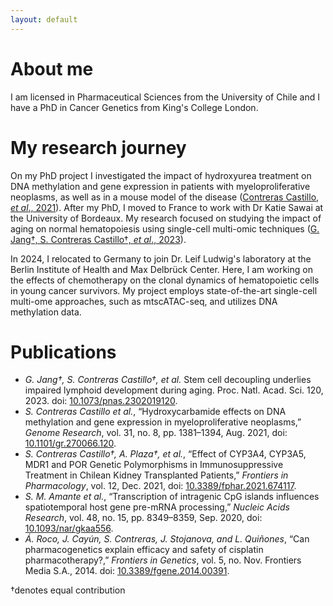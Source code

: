 ```yaml
---
layout: default
---
```

# About me

I am licensed in Pharmaceutical Sciences from the University of Chile and I have a PhD in Cancer Genetics from King's College London. 

# My research journey
On my PhD project I investigated the impact of hydroxyurea treatment on DNA methylation and gene expression in patients with myeloproliferative neoplasms, as well as in a mouse model of the disease ([Contreras Castillo, *et al*., 2021](https://genome.cshlp.org/content/early/2021/07/23/gr.270066.120)). After my PhD, I moved to France to work with Dr Katie Sawai at the University of Bordeaux. My research focused on studying the impact of aging on normal hematopoiesis using single-cell multi-omic techniques ([G. Jang†, S. Contreras Castillo†, *et al*., 2023](https://doi.org/10.1073/pnas.2302019120)). 

In 2024, I relocated to Germany to join Dr. Leif Ludwig's laboratory at the Berlin Institute of Health and Max Delbrück Center. Here, I am working on the effects of chemotherapy on the clonal dynamics of hematopoietic cells in young cancer survivors. My project employs state-of-the-art single-cell multi-ome approaches, such as mtscATAC-seq, and utilizes DNA methylation data.

# Publications
- *G. Jang†, S. Contreras Castillo†, et al.* Stem cell decoupling underlies impaired lymphoid development during aging. Proc. Natl. Acad. Sci. 120, 2023. doi: [10.1073/pnas.2302019120](https://doi.org/10.1073/pnas.2302019120).
- *S. Contreras Castillo et al.*, “Hydroxycarbamide effects on DNA methylation and gene expression in myeloproliferative neoplasms,” *Genome Research*, vol. 31, no. 8, pp. 1381–1394, Aug. 2021, doi: [10.1101/gr.270066.120](https://doi.org/10.1101/gr.270066.120).
- *S. Contreras Castillo†, A. Plaza†, et al.*, “Effect of CYP3A4, CYP3A5, MDR1 and POR Genetic Polymorphisms in Immunosuppressive Treatment in Chilean Kidney Transplanted Patients,” *Frontiers in Pharmacology*, vol. 12, Dec. 2021, doi: [10.3389/fphar.2021.674117](https://doi.org/10.3389/fphar.2021.674117).
- *S. M. Amante et al.*, “Transcription of intragenic CpG islands influences spatiotemporal host gene pre-mRNA processing,” *Nucleic Acids Research*, vol. 48, no. 15, pp. 8349–8359, Sep. 2020, doi: [10.1093/nar/gkaa556](https://doi.org/10.1093/nar/gkaa556).
- *Á. Roco, J. Cayún, S. Contreras, J. Stojanova, and L. Quiñones*, “Can pharmacogenetics explain efficacy and safety of cisplatin pharmacotherapy?,” *Frontiers in Genetics*, vol. 5, no. Nov. Frontiers Media S.A., 2014. doi: [10.3389/fgene.2014.00391](https://doi.org/10.3389/fgene.2014.00391).

†denotes equal contribution


